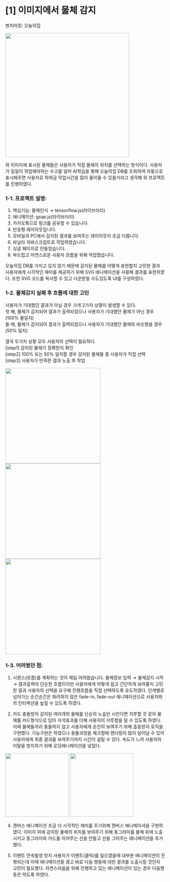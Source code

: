 
<h1>[1] 이미지에서 물체 감지</h1>

벤치마킹: 오늘의집

<img width="390" src="https://user-images.githubusercontent.com/65368411/177924145-2f0abc74-95ed-46c7-88d5-a8296349245e.png">

위 이미지에 표시된 물체들은 사용자가 직접 물체의 위치를 선택하는 방식이다. 사용자가 일일이 작업해야하는 수고를 덜어 AI학습을 통해 
오늘의집 DB를 조회하여 자동으로 표시해주면 사용자로 하여금 작업시간을 많이 줄어줄 수 있을거라고 생각해 위 프로젝트를 진행하였다.

<h3><strong>1-1. 프로젝트 설명:</strong></h3>

1. 핵심기능: 물체인식 → tensorflow.js(라이브러리)
2. 애니메이션: gsap.js(라이브러리)
3. 카카오톡으로 링크를 공유할 수 있습니다.
4. 반응형 레이아웃입니다.
5. 모바일과 PC에서 감지된 결과를 보여주는 레이아웃이 조금 다릅니다.
6. 바닐라 자바스크립트로 작업하였습니다.
7. 싱글 페이지로 만들었습니다.
8. 부드럽고 자연스로운 사용자 흐름을 위해 작업했습니다.

오늘의집 DB를 가지고 있지 않기 때문에 감지된 물체를 어떻게 표현할지 고민한 결과 사용자에게 시각적인 재미를 제공하기 위해 SVG 애니메이션을 사용해 결과를 표현하였다.
또한 SVG 코드를 복사할 수 있고 다운받을 수도있도록 UI를 구성하였다.

<h3><strong>1-2. 물체감지 실패 후 흐름에 대한 고민</strong></h3>
사용자가 기대했던 결과가 아닐 경우 크게 2가지 상황이 발생할 수 있다.<br>
첫 째, 물체가 감지되어 결과가 출력되었으나 사용자가 기대했던 물체가 아닌 경우 (100% 불일치)<br>
둘 때, 물체가 감지되어 결과가 출력되었으나 사용자가 기대했던 물체와 비슷했을 경우 (50% 일치)

결국 두가지 상황 모두 사용자의 선택이 필요하다.<br>
[step1] 감지된 물체가 정확한지 확인<br>
[step2] 100% 또는 50% 일치할 경우 감지된 물체들 중 사용자가 직접 선택<br>
[step3] 사용자가 만족한 결과 노출 후 작업<br>

<img height="300" src="https://user-images.githubusercontent.com/65368411/177937681-92ef8dc3-a262-4c29-a772-00f686a86acf.png"> <img height="300" src="https://user-images.githubusercontent.com/65368411/177937778-f24a7695-a315-4fe4-9bd5-f5ced07a082f.png"> <img height="300" src="https://user-images.githubusercontent.com/65368411/177937901-bff56643-5394-40ec-aba7-d4c1956f4a50.png">


<h3><strong>1-3. 어려웠던 점:</strong></h3>

1. 시퀀스(흐름)를 계획하는 것이 제일 어려웠습니다. 
물체정보 입력 → 물제감지 시작 → 결과출력의 단순한 흐름이지만 사용자에게 어떻게 쉽고 간단하게 보여줄지 고민한 결과 사용자의 선택을 요구해
진행흐름을 직접 선택하도록 유도하였다. 단계별로 넘어가는 순간순간은 화려하지 않은 fade-in, fade-out 애니메이션으로 사용자와의 인터랙션을 높힐 수 있도록 하였다.

2. 카드 충돌방지
감지된 여러개의 물체를 단순히 노출만 시킨다면 지루할 것 같아 물체를 카드형식으로 담아 자석효과를 더해 사용자의 지루함을 덜 수 있도록 하였다.
이때 물체들끼리 충돌하지 않고 사용자에게 온전히 보여주기 위해 출동방지 로직을 구현했다. 기능구현은 하였으나 충돌과정을 체크할때 렌더링이 많이 일어날 수 있어
사용자에게 최종 결과를 보여주기까지 시간이 걸릴 수 있다. 속도가 느려 사용자의 이탈을 방지하기 위해 로딩애니메이션을 넣었다.

<img height="200" src="https://img1.daumcdn.net/thumb/R1280x0/?scode=mtistory2&fname=https%3A%2F%2Fblog.kakaocdn.net%2Fdn%2Fc68y2z%2FbtrEBsQnjzR%2FYwR0XKM0dRPIEMUPn2ghTk%2Fimg.png">  <img height="200" src="https://img1.daumcdn.net/thumb/R1280x0/?scode=mtistory2&fname=https%3A%2F%2Fblog.kakaocdn.net%2Fdn%2Feshv6K%2FbtrEw612wfQ%2FfaBYlx53RinLLHHD9slBzK%2Fimg.png">


4. 캔버스 애니메이션
조금 더 시각적인 재미를 주기위해 캔버스 애니메이셔을 구현하였다. 이미지 위에 감지된 물체의 위치를 보여주기 위해 동그라미를 물체 위에 노출시키고 
동그라미와 카드를 이어주는 선을 만들고 선을 그어주는 애니메이션을 추가했다.

6. 이벤트 연속발생 방지
사용자가 이벤트(클릭)를 일으켰을때 대부분 애니메이션이 진행되는데 이때 애니메이션을 끊고 바로 다음 행동에 대한 결과를 노출시킬 것인지 고민이 필요했다.
자연스러움을 위해 진행하고 있는 애니메이션이 있는 경우 다음행동은 막도록 하였다.




